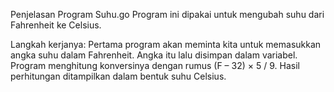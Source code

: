 Penjelasan Program Suhu.go
Program ini dipakai untuk mengubah suhu dari Fahrenheit ke Celsius.

Langkah kerjanya:
Pertama program akan meminta kita untuk memasukkan angka suhu dalam Fahrenheit.
Angka itu lalu disimpan dalam variabel.
Program menghitung konversinya dengan rumus (F – 32) × 5 / 9.
Hasil perhitungan ditampilkan dalam bentuk suhu Celsius.

